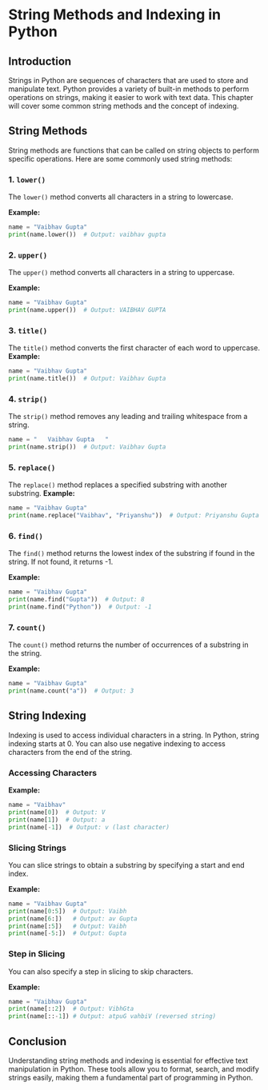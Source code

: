 # String Methods and Indexing in Python

## Introduction
Strings in Python are sequences of characters that are used to store and manipulate text. Python provides a variety of built-in methods to perform operations on strings, making it easier to work with text data. This chapter will cover some common string methods and the concept of indexing.

## String Methods
String methods are functions that can be called on string objects to perform specific operations. Here are some commonly used string methods:

### 1. `lower()`
The `lower()` method converts all characters in a string to lowercase.

**Example:**
```python
name = "Vaibhav Gupta"
print(name.lower())  # Output: vaibhav gupta
```

### 2. `upper()`
The `upper()` method converts all characters in a string to uppercase.

**Example:**
```python
name = "Vaibhav Gupta"
print(name.upper())  # Output: VAIBHAV GUPTA
```

### 3. `title()`
The `title()` method converts the first character of each word to uppercase.
**Example:**
```python
name = "Vaibhav Gupta"
print(name.title())  # Output: Vaibhav Gupta
```

### 4. `strip()`
The `strip()` method removes any leading and trailing whitespace from a string.
```python
name = "   Vaibhav Gupta   "
print(name.strip())  # Output: Vaibhav Gupta

```

### 5. `replace()`
The `replace()` method replaces a specified substring with another substring.
**Example:**
```python
name = "Vaibhav Gupta"
print(name.replace("Vaibhav", "Priyanshu"))  # Output: Priyanshu Gupta

```

### 6. `find()`
The `find()` method returns the lowest index of the substring if found in the string. If not found, it returns -1.

**Example:**
```python
name = "Vaibhav Gupta"
print(name.find("Gupta"))  # Output: 8
print(name.find("Python"))  # Output: -1
```

### 7. `count()`
The `count()` method returns the number of occurrences of a substring in the string.

**Example:**
```python
name = "Vaibhav Gupta"
print(name.count("a"))  # Output: 3

```

## String Indexing
Indexing is used to access individual characters in a string. In Python, string indexing starts at 0. You can also use negative indexing to access characters from the end of the string.

### Accessing Characters
**Example:**
```python
name = "Vaibhav"
print(name[0])  # Output: V
print(name[1])  # Output: a
print(name[-1])  # Output: v (last character)
```

### Slicing Strings
You can slice strings to obtain a substring by specifying a start and end index.

**Example:**
```python
name = "Vaibhav Gupta"
print(name[0:5])  # Output: Vaibh
print(name[6:])   # Output: av Gupta
print(name[:5])   # Output: Vaibh
print(name[-5:])  # Output: Gupta
```

### Step in Slicing
You can also specify a step in slicing to skip characters.

**Example:**
```python
name = "Vaibhav Gupta"
print(name[::2])  # Output: VibhGta
print(name[::-1]) # Output: atpuG vahbiV (reversed string)
```

## Conclusion
Understanding string methods and indexing is essential for effective text manipulation in Python. These tools allow you to format, search, and modify strings easily, making them a fundamental part of programming in Python.
